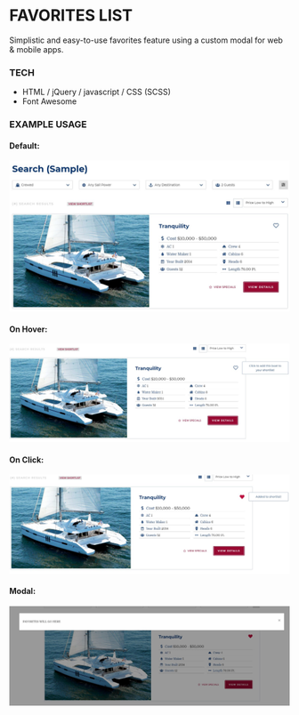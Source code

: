 # FAVORITES LIST 
Simplistic and easy-to-use favorites feature using a custom modal for web & mobile apps.

### TECH
- HTML / jQuery / javascript / CSS (SCSS)
- Font Awesome

### EXAMPLE USAGE
#### Default:

<img src='assets\Unchecked.jpg' alt='fav-ss' width='800px' />

#### On Hover:

<img src='assets\hover.jpg' alt='fav-ss' width='800px' />

#### On Click:

<img src='assets\checked.jpg' alt='fav-ss' width='800px' />

#### Modal:

<img src='assets\modal.jpg' alt='fav-ss' width='800px' />
